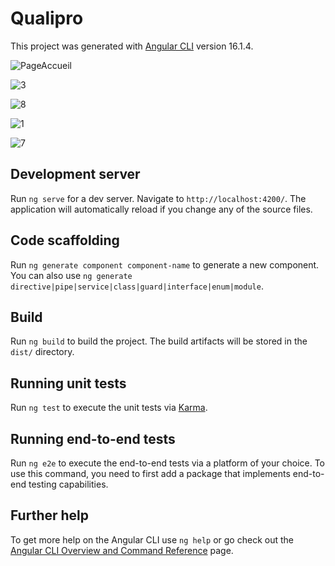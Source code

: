 # Qualipro

This project was generated with [Angular CLI](https://github.com/angular/angular-cli) version 16.1.4.

![PageAccueil](https://github.com/Eya-Jouini/QualityManagementApp-Front-End/assets/99873571/e9c116a5-360b-4939-8977-fe42c6e4fceb)

![3](https://github.com/Eya-Jouini/QualityManagementApp-Front-End/assets/99873571/60ec2c65-0ad1-4820-a3e1-5979009c47d9)

![8](https://github.com/Eya-Jouini/QualityManagementApp-Front-End/assets/99873571/3028dd17-eb3b-4fdb-8c3a-26a92fae24a1)

![1](https://github.com/Eya-Jouini/QualityManagementApp-Front-End/assets/99873571/3b8a021d-7a95-4794-a94b-3eebe49fb239)

![7](https://github.com/Eya-Jouini/QualityManagementApp-Front-End/assets/99873571/9d905d0e-a436-4d3c-83f1-8329a8f5726c)

## Development server

Run `ng serve` for a dev server. Navigate to `http://localhost:4200/`. The application will automatically reload if you change any of the source files.

## Code scaffolding

Run `ng generate component component-name` to generate a new component. You can also use `ng generate directive|pipe|service|class|guard|interface|enum|module`.

## Build

Run `ng build` to build the project. The build artifacts will be stored in the `dist/` directory.

## Running unit tests

Run `ng test` to execute the unit tests via [Karma](https://karma-runner.github.io).

## Running end-to-end tests

Run `ng e2e` to execute the end-to-end tests via a platform of your choice. To use this command, you need to first add a package that implements end-to-end testing capabilities.

## Further help

To get more help on the Angular CLI use `ng help` or go check out the [Angular CLI Overview and Command Reference](https://angular.io/cli) page.
